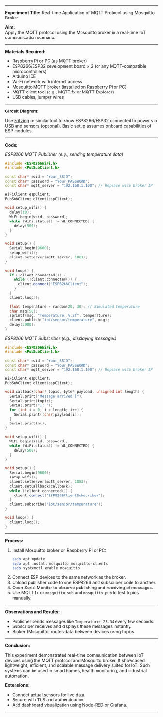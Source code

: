 
---

**Experiment Title:** Real-time Application of MQTT Protocol using Mosquitto Broker

**Aim:**  
Apply the MQTT protocol using the Mosquitto broker in a real-time IoT communication scenario.

---

**Materials Required:**

- Raspberry Pi or PC (as MQTT broker)
- ESP8266/ESP32 development board × 2 (or any MQTT-compatible microcontrollers)
- Arduino IDE
- Wi-Fi network with internet access
- Mosquitto MQTT broker (installed on Raspberry Pi or PC)
- MQTT client tool (e.g., MQTT.fx or MQTT Explorer)
- USB cables, jumper wires

---

**Circuit Diagram:**

Use [Fritzing](https://fritzing.org/) or similar tool to show ESP8266/ESP32 connected to power via USB and sensors (optional). Basic setup assumes onboard capabilities of ESP modules.

---

**Code:**

*ESP8266 MQTT Publisher (e.g., sending temperature data)*

```cpp
#include <ESP8266WiFi.h>
#include <PubSubClient.h>

const char* ssid = "Your_SSID";
const char* password = "Your_PASSWORD";
const char* mqtt_server = "192.168.1.100"; // Replace with broker IP

WiFiClient espClient;
PubSubClient client(espClient);

void setup_wifi() {
  delay(10);
  WiFi.begin(ssid, password);
  while (WiFi.status() != WL_CONNECTED) {
    delay(500);
  }
}

void setup() {
  Serial.begin(9600);
  setup_wifi();
  client.setServer(mqtt_server, 1883);
}

void loop() {
  if (!client.connected()) {
    while (!client.connected()) {
      client.connect("ESP8266Client");
    }
  }
  client.loop();

  float temperature = random(20, 30); // Simulated temperature
  char msg[50];
  sprintf(msg, "Temperature: %.2f", temperature);
  client.publish("iot/sensor/temperature", msg);
  delay(3000);
}
```

*ESP8266 MQTT Subscriber (e.g., displaying messages)*

```cpp
#include <ESP8266WiFi.h>
#include <PubSubClient.h>

const char* ssid = "Your_SSID";
const char* password = "Your_PASSWORD";
const char* mqtt_server = "192.168.1.100"; // Replace with broker IP

WiFiClient espClient;
PubSubClient client(espClient);

void callback(char* topic, byte* payload, unsigned int length) {
  Serial.print("Message arrived [");
  Serial.print(topic);
  Serial.print("]: ");
  for (int i = 0; i < length; i++) {
    Serial.print((char)payload[i]);
  }
  Serial.println();
}

void setup_wifi() {
  WiFi.begin(ssid, password);
  while (WiFi.status() != WL_CONNECTED) {
    delay(500);
  }
}

void setup() {
  Serial.begin(9600);
  setup_wifi();
  client.setServer(mqtt_server, 1883);
  client.setCallback(callback);
  while (!client.connected()) {
    client.connect("ESP8266ClientSubscriber");
  }
  client.subscribe("iot/sensor/temperature");
}

void loop() {
  client.loop();
}
```

---

**Process:**

1. Install Mosquitto broker on Raspberry Pi or PC:
   ```bash
   sudo apt update
   sudo apt install mosquitto mosquitto-clients
   sudo systemctl enable mosquitto
   ```
2. Connect ESP devices to the same network as the broker.
3. Upload publisher code to one ESP8266 and subscriber code to another.
4. Open Serial Monitor to observe publishing and receiving of messages.
5. Use MQTT.fx or `mosquitto_sub` and `mosquitto_pub` to test topics manually.

---

**Observations and Results:**

- Publisher sends messages like `Temperature: 25.34` every few seconds.
- Subscriber receives and displays these messages instantly.
- Broker (Mosquitto) routes data between devices using topics.

---

**Conclusion:**

This experiment demonstrated real-time communication between IoT devices using the MQTT protocol and Mosquitto broker. It showcased lightweight, efficient, and scalable message delivery suited for IoT. Such systems can be used in smart homes, health monitoring, and industrial automation.

**Extensions:**
- Connect actual sensors for live data.
- Secure with TLS and authentication.
- Add dashboard visualization using Node-RED or Grafana.

---
